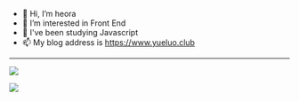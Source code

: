 - 👋 Hi, I’m heora
- 👀 I’m interested in Front End
- 🌱 I've been studying Javascript
- 📫 My blog address is https://www.yueluo.club

<hr />

![](https://github-readme-stats.vercel.app/api?username=yw0525)

![](https://github-readme-stats.vercel.app/api/top-langs/?username=yw0525&layout=compact)
